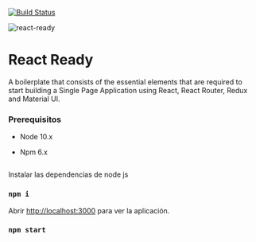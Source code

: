[![Build Status](https://dev.azure.com/saqibriz/react-ready/_apis/build/status/saqibabbas.react-ready?branchName=master)](https://dev.azure.com/saqibriz/react-ready/_build/latest?definitionId=3&branchName=master)

![react-ready](https://user-images.githubusercontent.com/17729583/71358592-50981180-25ab-11ea-9e13-7c50d79b4fbc.png)


# React Ready

A boilerplate that consists of the essential elements that are required to start building a Single Page Application using React, React Router, Redux and Material UI.

### Prerequisitos

* Node 10.x
* Npm 6.x

  ```

Instalar las dependencias de node js
### `npm i`

Abrir [http://localhost:3000](http://localhost:3000) para ver la aplicación.
### `npm start`
